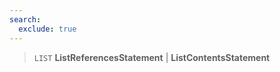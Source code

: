 ```yaml
---
search:
  exclude: true
---
```

<!--start-->

> `LIST`
      **ListReferencesStatement** | **ListContentsStatement**
  
